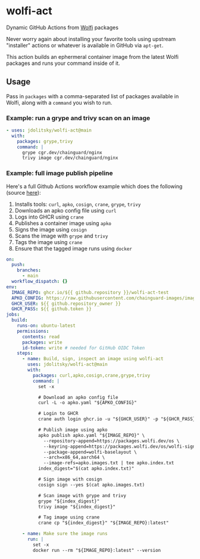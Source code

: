 # wolfi-act
Dynamic GitHub Actions from [Wolfi](https://wolfi.dev/) packages

Never worry again about installing your favorite tools using upstream "installer"
actions or whatever is available in GitHub via `apt-get`.

This action builds an ephermeral container image from the latest Wolfi packages
and runs your command inside of it.

## Usage

Pass in `packages` with a comma-separated list of packages available in
Wolfi, along with a `command` you wish to run.

### Example: run a grype and trivy scan on an image

```yaml
- uses: jdolitsky/wolfi-act@main
  with:
    packages: grype,trivy
    command: |
      grype cgr.dev/chainguard/nginx
      trivy image cgr.dev/chainguard/nginx
```

### Example: full image publish pipeline

Here's a full Github Actions workflow example which does the following (source [here](./.github/workflows/build.yml)):

1. Installs tools: `curl`, `apko`, `cosign`, `crane`, `grype`, `trivy`
2. Downloads an apko config file using `curl`
3. Logs into GHCR using `crane`
4. Publishes a container image using `apko`
5. Signs the image using `cosign`
6. Scans the image with `grype` and `trivy`
7. Tags the image using `crane`
8. Ensure that the tagged image runs using `docker`

```yaml
on:
  push:
    branches:
      - main
  workflow_dispatch: {}
env:
  IMAGE_REPO: ghcr.io/${{ github.repository }}/wolfi-act-test
  APKO_CONFIG: https://raw.githubusercontent.com/chainguard-images/images/main/images/maven/configs/openjdk-17.apko.yaml
  GHCR_USER: ${{ github.repository_owner }}
  GHCR_PASS: ${{ github.token }}
jobs:
  build:
    runs-on: ubuntu-latest
    permissions:
      contents: read
      packages: write
      id-token: write # needed for GitHub OIDC Token
    steps:
      - name: Build, sign, inspect an image using wolfi-act
        uses: jdolitsky/wolfi-act@main
        with:
          packages: curl,apko,cosign,crane,grype,trivy
          command: |
            set -x

            # Download an apko config file
            curl -L -o apko.yaml "${APKO_CONFIG}"

            # Login to GHCR
            crane auth login ghcr.io -u "${GHCR_USER}" -p "${GHCR_PASS}"

            # Publish image using apko
            apko publish apko.yaml "${IMAGE_REPO}" \
              --repository-append=https://packages.wolfi.dev/os \
              --keyring-append=https://packages.wolfi.dev/os/wolfi-signing.rsa.pub \
              --package-append=wolfi-baselayout \
              --arch=x86_64,aarch64 \
              --image-refs=apko.images.txt | tee apko.index.txt
            index_digest="$(cat apko.index.txt)"

            # Sign image with cosign
            cosign sign --yes $(cat apko.images.txt)

            # Scan image with grype and trivy
            grype "${index_digest}"
            trivy image "${index_digest}"

            # Tag image using crane
            crane cp "${index_digest}" "${IMAGE_REPO}:latest"

      - name: Make sure the image runs
        run: |
          set -x
          docker run --rm "${IMAGE_REPO}:latest" --version

```
